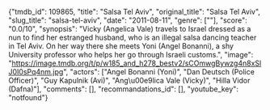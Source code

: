 {"tmdb_id": 109865, "title": "Salsa Tel Aviv", "original_title": "Salsa Tel Aviv", "slug_title": "salsa-tel-aviv", "date": "2011-08-11", "genre": [""], "score": "0.0/10", "synopsis": "Vicky (Angelica Vale) travels to Israel dressed as a nun to find her estranged husband, who is an illegal salsa dancing teacher in Tel Aviv. On her way there she meets Yoni (Angel Bonanni), a shy University professor who helps her go through Israeli customs.", "image": "https://image.tmdb.org/t/p/w185_and_h278_bestv2/sCOmwgBywzg4n8xSlJ0I0sPq4nm.jpg", "actors": ["Angel Bonanni (Yoni)", "Dan Deutsch (Police Officer)", "Guy Kapulnik (Avi)", "Ang\u00e9lica Vale (Vicky)", "Hilla Vidor (Dafna)"], "comments": [], "recommandations_id": [], "youtube_key": "notfound"}